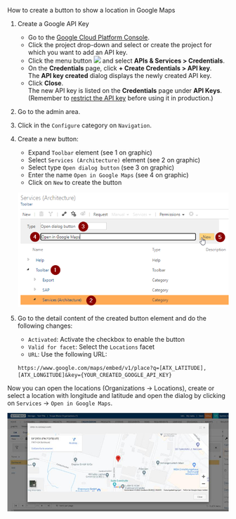 How to create a button to show a location in Google Maps

1. Create a Google API Key
    - Go to the [Google Cloud Platform Console](https://cloud.google.com/console/google/maps-apis/overview).
    - Click the project drop-down and select or create the project for which you want to add an API key.
    - Click the menu button ![](/maps/documentation/images/nav-menu.png) and select **APIs & Services > Credentials**.
    - On the **Credentials** page, click **+ Create Credentials > API key**.  
    The **API key created** dialog displays the newly created API key.
    - Click **Close**.  
    The new API key is listed on the **Credentials** page under **API Keys**.  
    (Remember to [restrict the API key](#restrict_key) before using it in production.)
2. Go to the admin area.
3. Click in the `Configure` category on `Navigation`.
4. Create a new button:
    - Expand `Toolbar` element (see 1 on graphic)
    - Select `Services (Architecture)` element (see 2 on graphic)
    - Select type `Open dialog button` (see 3 on graphic)
    - Enter the name `Open in Google Maps` (see 4 on graphic)
    - Click on `New` to create the button

    ![Create Google Button](./media/create-google-button.png)
5. Go to the detail content of the created button element and do the following changes:
    - `Activated`: Activate the checkbox to enable the button
    - `Valid for facet`: Select the `Locations` facet
    - `URL`: Use the following URL:
    ```
    https://www.google.com/maps/embed/v1/place?q=[ATX_LATITUDE],[ATX_LONGITUDE]&key={YOUR_CREATED_GOOGLE_API_KEY}
    ```

Now you can open the locations (Organizations -> Locations), create or select a location with longitude and latitude and open the dialog by clicking on `Services` -> `Open in Google Maps`.

![Google Maps dialog](./media/google-maps.jpg)